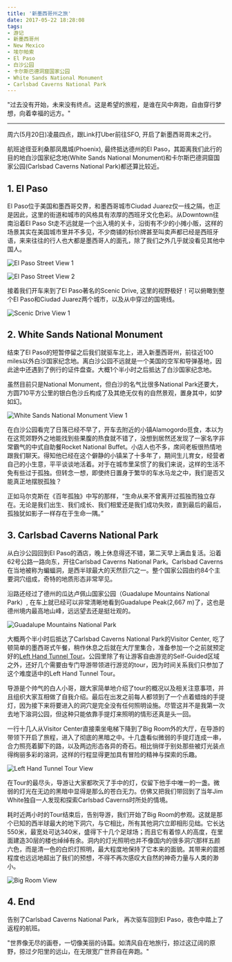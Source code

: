 ```yaml
---
title: '新墨西哥州之旅'
date: 2017-05-22 18:28:08
tags:
- 游记
- 新墨西哥州
- New Mexico
- 埃尔帕索
- El Paso
- 白沙公园
- 卡尔斯巴德洞窟国家公园
- White Sands National Monument
- Carlsbad Caverns National Park
---
```


"过去没有开始，未来没有终点。这是希望的旅程，是谁在风中奔跑，自由穿行梦想，向着幸福的远方。"

-----------------------------------------------------------------

周六(5月20日)凌晨四点，跟Link打Uber前往SFO, 开启了新墨西哥周末之行。

航班途径亚利桑那凤凰城(Phoenix), 最终抵达德州的El Paso，其距离我们此行的目的地白沙国家纪念地(White Sands National Monument)和卡尔斯巴德洞窟国家公园(Carlsbad Caverns National Park)都还算比较近。

## 1. El Paso

El Paso位于美国和墨西哥交界，和墨西哥城市Ciudad Juarez仅一线之隔，也正是因此，这里的街道和城市的风格具有浓厚的西班牙文化色彩。从Downtown往南沿着El Paso St走不远就是一个出入境的关卡，沿街有不少的小摊小贩，这样的场景其实在美国城市里并不多见，不少商铺的标价牌甚至叫卖声都已经是西班牙语，来来往往的行人也大都是墨西哥人的面孔，除了我们之外几乎就没看见其他中国人。

![El Paso Street View 1](https://lh3.googleusercontent.com/LJB51yA5JjvuerdK3wSOA4JZdgT3K6T-1Sv6ZJof7zluqLDtWcTz6fO4XGejuI1aUsUoe6dSODPVahBSC3PyZnVeEZmZ5VlTrAqkYWDZqbYLEY2P9mQGpyeJvxxlYxMG6bCl3DXqlwus2NXbSuL8stLLo51igl4bb84533fiI-JU5JidaQYWWAXSFXw5B17as0JhHtJggqfZXcBeK7dIIKIQ117PABSRN3-Eh6OtYVDhrKrqmqVup_o60AC1wKPp5Tf9hx7rRFPolx3UmSGFhOPvRTjROIOy6VTX66awEds9zgjDqbOJDvD-UxbJ1h3KrhjOEdEe49jBbTyCQ2p3QIYzwt_v6a99QuZFuOVPkdMaSFo21Jyx3xbL24gGPfO0yCPubvC3gmy2VYhQgc1pTfoEoteCACC98TtC178ngcY4K9B6uahUm01v-AyyvBFX97xkIktxXF5sqhYbs2ItHPr2IOIevKywOASuzgHbcHqjHBExaFfts0LgUJtrFOxua3W0i9ZZRkPJ_pCidrEmPaw_pTRzGptqcjhuBeGbNrQa2TJPaCcTdvnOXvC_S9RH8ppm4THap5XEZzaTmaUvSrdgJXlFZ-uM1fGx7v1PhKv4euH_tmRBch5KOLsgEFP0-hepYB7toy4HlTcAdoR0UBpuQBLWX2ZgxJ8lM6eiQA=w1791-h1343-no)

![El Paso Street View 2](https://lh3.googleusercontent.com/achXyvvuFZmmDfnNSIsbQbQQEWFnRUn9OpDA-SIFw4jgze8xzmESkl31MKA26mcV_a53wQNcU06N78Q-SlJTA_mPfpd2lQdbDHClKiERkIyjvFZr-SJf6qTkInPthduxSggIQ2f7ze-69m9n7E5OlghHaePOsKmh9P1xu1aviOCy_xeow6-VAk0Kcm3wyxFod62Ms-pzwhwAAER78adchWaCzaJUAbd08CCMkAt9e8KJkKL7sxQl__SwQjoty9RPvFNoC2vqEDYOzivCWKkxOxezpUWUESCQP7nI1sQPVS3BKesx3Bw9MxWwWyq7HVdY__6TNyNvPyCtba1MGvH8OSbj35H9OG4U3d1GVBh5ZEsWVPCxg4wfkdeQ2KiEfj43sbbFmKHU_Byk5Hr1v-U7-PpwHillW0Jazznu7YiWrLHcw0S9_z1l9HDTe1bEHTfhI_QAeNOvdl7Aj0GGXed4dpekdVkiJI1Aw9K2cFrK4ERI8koc7Zeb9sfrFMTJss4cgH0tcf3mCWrOxByIcwOgDYxFKNezxHKVBBxt3S0UFpuSzAUYhkM35fK-djDoOBX7l-sim0snaqu5r8BMguVQtEIcjaL7_fxz3ZRu-3G-1tawTIp677OYCv8OwdHUI20bV1ZFonXc4a8oCGf080XNOdT7cohSnl0ze8Dsy-z3Hg=w1791-h1343-no)

接着我们开车来到了El Paso著名的Scenic Drive, 这里的视野极好！可以俯瞰到整个El Paso和Ciudad Juarez两个城市，以及从中穿过的国境线。

![Scenic Drive View 1](https://lh3.googleusercontent.com/bXeLFEyTMtigTTDYzh2xNt0SJQtL6GfXAUCKbA9tg0qG5C6rLSf18qCywfT81VKIHYsLjtBsoa4XM5SoHFH3zSHx5TIpn6WC1bKDVOVv-FraIA6f4-dj5ZTe9W8SRQS90OUCAzehgsIOZbqrEsZQfQ95qKeYednk3KChgnlBLTYa_oZ0HYLDrqYep-lbx0wokTVgNZELK68UvFeNvoL3BgbsxgvPyxIPKnG8RC_Ja8mxojhQcsRZb4ncfiU9G6HcMFoE11eGOAq8IyLV6pBH346wIkhkFeFphCvJGiI5fA_IPlan_ey9yMuFFWqqZ2JatRE5jSFztxkFuscsPUtC8mBaTlUxXk4h7H26JQPYSU2PAWc9LHshXlamZOGRXu_ScXyuvfee4KHiX18EhfrXLtzVLVgCUGKRXBJjkg9EVxYXJA5kL3fy9BH83Pj972VN3SyxMDn-FyfFQWeBaB0w_IVvcgl3jgJyG2KDBkkmj_EmViyzK89_k3T7iu3mho4tGjzth8-rTatdaqcAozMKEGi4TNxejekZnA-WtoEY7wIZVyJZnZNWW-JuhiqE-hcjf7P4aIotnKsbuLZqQufmOhf7T0VoNpdHKm2CpZFB4r2W1yVg6KUPkqmx19PMjl75J4-jyK2z4A5lmQaD8ZRR5gNC_3GUOGaH-dTC4-rklQ=w1791-h1343-no)


## 2. White Sands National Monument

结束了El Paso的短暂停留之后我们就驱车北上，进入新墨西哥州，前往近100 miles以外白沙国家纪念地。离白沙公园不远就是一个美国的空军和导弹基地，因此途中还遇到了例行的证件盘查。大概1个半小时之后抵达了白沙国家纪念地。

虽然目前只是National Monument，但白沙的名气比很多National Park还要大，方圆710平方公里的银白色沙丘构成了及其绝无仅有的自然景观，置身其中，如梦如幻。

![White Sands National Monument View 1](https://lh3.googleusercontent.com/i-k61xSA-DFQLji2LYQ9hqzdvYLITaIJx8pFcyRge1m_5oLJ9TDTVEX_sTpXZuvssH8_Kt6WsO8SXinTUS6oriC7rzBqOrmyNmoTBwKnIwLePvoK2dPOxT6xiFeH_Q67015oCGW50hviMq2S1H71pVekkgnYVwJAHUWJKD6k24tnZndG1NZ-rD2IVrRNyPq0iMGQWVJA0zk1hzrEhKnAWeV2pq4Xm3fzrDQ8koGKUfw22xYGZE479c_UdC24FJ_w_FUhLh-h-MGkiN-FozFFzkZ7DIPmA8aSZvZDHXjMaGRAd09euQnb46NVyyKnqlr2Do43dD0Dwbafz-0mQUXFj0Bvk6vQUYEqkNUf40Tbfdw0QCMfLgQns0_d8TPny-1zf3h-pl2ZoneorMBVM3O-EVgiHSFHZ9Dr8mdxqapG-uSahRLaXK77tWZSxQRX7kWGVr1NqHxyoHWpuwYO6tT9vbVqxil7HBw0ySOw3vRD-h-1hACie6mYyEYFChE9KUIrTGywWVCU2csZBEuijl1BHf8WYdrOYPG2tOLRNtyluoM0ZzhifxEpWo0XDAigvyZ5fMMQqg0fjTgKpWLXKviCVLcYKKVEYz-uqM4fkR4Hoo5soisAIzvECsvXAg5mHqnb6TPIIsdLPfZS1ZMNWKStDse7l4KBDpV2UbB3hSYn1g=w2560-h1157-no)

在白沙公园看完了日落已经不早了，开车去附近的小镇Alamogordo觅食，本以为在这荒郊野外之地能找到些果腹的热食就不错了，没想到居然还发现了一家名字非常霸气的中式自助餐Rocket National Buffet。小店人也不多，席间老板很热情地跟我们聊天。得知他已经在这个僻静的小镇呆了十多年了，期间生儿育女，经营者自己的小生意，平平谈谈地活着。对于在城市里呆惯了的我们来说，这样的生活不免有些过于孤独。但转念一想，即使终日置身于繁华的车水马龙之中，我们是否又能真正地摆脱孤独？

正如马尔克斯在《百年孤独》中写的那样，“生命从来不曾离开过孤独而独立存在。无论是我们出生、我们成长、我们相爱还是我们成功失败，直到最后的最后，孤独犹如影子一样存在于生命一隅。”

## 3. Carlsbad Caverns National Park

从白沙公园回到El Paso的酒店，晚上休息得还不错，第二天早上满血复活。沿着62号公路一路向东，开往Carlsbad Caverns National Park。Carlsbad Caverns在当地被称为蝙蝠洞，是西半球最大的天然巨穴之一。整个国家公园由约84个主要洞穴组成，奇特的地质形态非常罕见。

沿路还经过了德州的瓜达卢佩山国家公园（Guadalupe Mountains National Park）, 在车上就已经可以非常清晰地看到Guadalupe Peak(2,667 m)了，这也是德州境内最高地山峰，远远望去还是挺壮观的。

![Guadalupe Mountains National Park](https://lh3.googleusercontent.com/J9aU8g-FELsxKQ0gQNmUEfGJc6oy0Q8I9TDYE86upj9SE3H1UzV8tn6b9lem7aYtR-QdcT1TnUfekMcYyCzRtPijaDoP97OAkLIjYLZIajjd52eHE4MQoJZSWvzKW0ViAJIKojOlbWeeI2NccQKl5RDDJiHtlX9YjhKe_aR8qX7WkcCp1YyppmlwsL5xqFoE7rV6nOFzC50t5rhfqATg8VXzAzX2a1QRHm-VA0UV5SS21SvPNcVa3Lf2G9f151z-yoKbt5Q9pFzxWv7ZCynUbFYbVkK6y27crBQdwufUtsPXCtxg2K-9FXq0Tgof5Me9Caf0t4HwJNupvoZYwWh729k1B2ROIqTHYVMPa8zmOA3MBy6wbye8ZWgsUxGtH0SCgOLCuSOa-4mMBUN7OACYFBXpCIHUj_5x8CwjhvavXrc06uQtzvpcjqEbeR3rbKoDEQHHdAxml35tWWcCJV2gcdMCko6hxBdR0K4lU0qlRk9qgCPAIXJqPBtheF5zSDOD1ugB_yP8ktW7H05A5fRLZLb9pmLfDEe_PAyRKg9labr986X0ui-RpB-mI8s6bfXH4r5uFHI3t3YnXsXq-KDNfGiFoBgU5MCJV5BFhJp54t1H3MCQTUx7xo8ZLJqsYgmhMGDv_egU7zMKwwDeBIr3fyjCJ9-ddW1bNIRlfoutFA=w1791-h1343-no)

大概两个半小时后抵达了Carlsbad Caverns National Park的Visitor Center, 吃了顿简单的墨西哥式午餐，稍作休息之后就在大厅里集合，准备参加一个之前就预定好的[Left Hand Tunnel Tour](https://www.nps.gov/cave/planyourvisit/left_hand_tunnel.htm)。公园里除了有让游客自由游览的Self-Guided区域之外，还好几个需要由专门导游带领进行游览的tour，因为时间关系我们只参加了这个难度适中的Left Hand Tunnel Tour。

导游是个帅气的白人小哥，跟大家简单地介绍了tour的概况以及相关注意事项，并且组织大家互相做了自我介绍。最后在出发之前每人都领到了一个点着蜡烛的手提灯，因为接下来将要进入的洞穴是完全没有任何照明设施。尽管这并不是我第一次去地下溶洞公园，但这种只能依靠手提灯来照明的情形还真是头一回。

一行十几人从Visitor Center直接乘坐电梯下降到了Big Room外的大厅，在导游的带领下开启了旅程，进入了彻底的黑暗之中。十几盏看似微弱的手提灯连成一串，合力照亮着脚下的路，以及两边形态各异的奇石。相比徜徉于别处那些被灯光装点得绚丽多彩的溶洞，这样的行程显得更加具有冒险的精神与探索的乐趣。

![Left Hand Tunnel Tour View](https://lh3.googleusercontent.com/Cz5WgUMwyTrqnZDctwtU2ewrqg7PeG_Wg2xtu3KeFWa-GVl2A11-e-FoxPsqtCybVh-yFEtQFlXVk223Z7NjHgJWVcaiqINun48bS-O9mwAr7VPl7YF6leangWU3w82dQEBQXkvlJqNGlyfIpZhhUcjyzoiUKSKapGdD5BaDLC73cq2PrCSJoeU7RpipynYLpK8Bhe6MaW5RI-0ZDom5jnegFSBkOZM93P4L72YkSEdNPW0RF2ekNO3Psi9zK0drYrhs7AkQA7RVvCuY6VfbW1fdSil0IZ2faHueyRLsYc5SB79OKM8WymLOMujD0js0YGijzdmRJ9Y-Px0IUEN9GymnmdXnhM24nAJZQgFQgl-Rl2ZVR55Etj-8kFyBBUACStQRoXNeLus9llLHgPf5LEQNoUfh0ZPsQXbdP_kfkON4SGGn-V3dWDAU2OGAgBzmdO1xI6BmjNyh-GJehcbBjRLEn73S6qcKOq8wPKwDcWIup5VQEDxdi_GVR4Q0RMqls5MExCDvwFbHLrEaJUH7hCCPvDTD9xcpaJaIpdpzBZIdDzXCz8yJCNt6xnMc3ZTYs5NY2oLeaEns1mMI6oDSy_eoK1nDR_bYcaW_XHeaYswq40RchB7M87puJZ-zLz4Yh1R2j5JnGRuUso7RZLMylf_KUGgp1vBEcUI8QvmhVQ=w1502-h1343-no)

在Tour的最尽头，导游让大家都吹灭了手中的灯，仅留下他手中唯一的一盏。微弱的灯光在无边的黑暗中显得是那么的苍白无力。仿佛又把我们带回到了当年Jim White独自一人发现和探索Carlsbad Caverns时所处的情境。

耗时近两小时的Tour结束后，告别导游，我们开始了Big Room的参观。这就是那个已知的西半球最大的地下洞穴，与它相比，所有其他洞穴立即相形见绌。它长达550米，最宽处可达340米，盛得下十几个足球场；而且它有着惊人的高度，在里面建造30层的楼也绰绰有余。洞内的灯光照明也并不像国内的很多洞穴那样五颜六色，而是清一色的白炽灯照明，最大程度地保持了它本来的面貌。其带来的震撼程度也远远地超出了我们的预想，不得不再次感叹大自然的神奇力量与人类的渺小。

![Big Room View](https://lh3.googleusercontent.com/NdRVGcBKaF7mfRg1In_-v4nGjhi3xsvJhBc-MWklgb2iM_GwsPsOgex5i-NdDjfnUn8SAYh7xnkGJA18_sB7f0_JOP1s9h3qsz-QI8Xtdr6aAZvzvoY0HQrc7d_PXY6jjci-ZtlLa5BinrjgDxAatv49VyHq1CtJ8aksw0XdYCOtiNRiY4htZd9Qzrut3SxDdw7s_I6aLGUVUjRw7jzpSWSOfhp7EYADV-6zF_48LVANydXCuL9JUh6-15uR0XDf-jqmFWQxyOvVzg2NT6RjDCLuFT5A3g97dOUaAEjy9kcWGNm8dvGUKB5r-8FgzMBAyLxbyaElDk3UP0an5H_TayxKv8y7bWBxXzjxDdgydZm4UwxE73Wdjjl3xyIW3Og8e6pkOBD7KJdsn5J9hTc6eLTakioIdT9tkjCvMVQjnV0aQ4QAC6WMCPSw4WTY-GSj2Lc00Mg15yaRatQ7dcfJYYowHCCtlNZvGYxx5lrHO0ylYlgyzgKgO6fLnVBeulphqdm_zo37DkAWUS2qc2paKv2RaNC4bCQxEzwTJQ3OROgGaBrIqjtT0E-A_YDc0JeMnD4lM7to1xSOcQGoI4CdhGQR1HfCOqxnWGb2JoiYTeJO8tbOGtXik-IJg0RUUK0dpA5UfblvW1ig92RjnUZdcZzZK0qwI45MybLpnUGoig=w1829-h1060-no)


## 4. End

告别了Carlsbad Caverns National Park， 再次驱车回到El Paso，夜色中踏上了返程的航班。


"世界像无尽的画卷，一切像美丽的诗篇。如清风自在地旅行，掠过这辽阔的原野，掠过夕阳里的远山，在无限宽广世界自在奔跑。"
